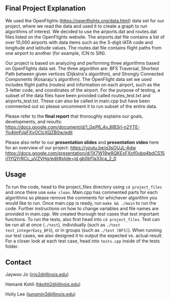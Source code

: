 
<!-- FINAL PROJECT EXPLANATION -->
## Final Project Explanation
We used the OpenFlights (https://openflights.org/data.html) data set for our project, where we read the data and used it to create a graph to run algorithms of interest. We decided to use the airports.dat and routes.dat files listed on the OpenFlights website. The airports.dat file contains a list of over 10,000 airports with data items such as the 3-digit IATA code and longitude and latitude values. The routes.dat file contains flight paths from one airport to another (for example, ICN to SIN). 

Our project is based on analyzing and performing three algorithms based on OpenFlights data set.
The three algorithm are: BFS Traversal, Shortest Path between given vertices (Dijkstra's algorithm), and Strongly Connected Components (Kosaraju's algorithm).
The OpenFlight data set we used includes flight paths (routes) and information on each airport, such as the 3-letter code, and coordinates of the airport.
For the purpose of testing, a subset of the data files have been provided called routes_test.txt and airports_test.txt. These can also be called in main.cpp but have been commented out so please uncomment it to run subset of the entire data.

Please refer to the **final report** that thoroughly explains our goals, developments, and results:
https://docs.google.com/document/d/1_GpP6_4v_8IB3rl-n2YTE-Yo4ImPJpFXvOClcXQZB0w/edit

Please also refer to our **presentation slides** and **presentation video** here for an overview of our project:
https://youtu.be/q3sOUJL-Adw
https://docs.google.com/presentation/d/1X7W19w8QKExFXof0ubq4bdCS15rI1YQYrRCc_uVZVHg/edit#slide=id.gb0bf1a33ca_2_0


<!-- USAGE -->
## Usage
To run the code, head to the project_files directory using ```cd project_files``` and once there use ```make clean```.
Main.cpp has commented parts for each algorithms so please remove the comments for whichever algorithm you would like to run.
Once main.cpp is ready, run ```make && ./main``` to run the code.
Further instructions on how to change variables and file names are provided in main.cpp.
We created thorough test cases that test important functions. 
To run the tests, also first head into ```cd project_files```. Test can be run all at once (```./test```), individually (such as ```./test test_integerEasy_BFS```), or in groups (such as ```./test [BFS]```). When running our test cases, we also designed it to output the expected vs. actual result. For a closer look at each test case, head into  ```tests.cpp``` inside of the tests folder.


<!-- CONTACT -->
## Contact
Jaywoo Jo (jrjo2@illinois.edu)

Hemank Kohli (hkohli2@illinois.edu)

Holly Lee (jungmin3@illinois.edu)


